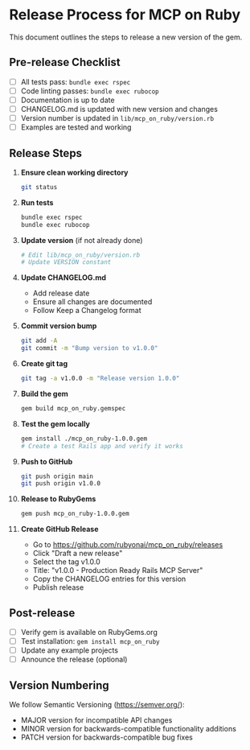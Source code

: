 # Release Process for MCP on Ruby

This document outlines the steps to release a new version of the gem.

## Pre-release Checklist

- [ ] All tests pass: `bundle exec rspec`
- [ ] Code linting passes: `bundle exec rubocop`
- [ ] Documentation is up to date
- [ ] CHANGELOG.md is updated with new version and changes
- [ ] Version number is updated in `lib/mcp_on_ruby/version.rb`
- [ ] Examples are tested and working

## Release Steps

1. **Ensure clean working directory**
   ```bash
   git status
   ```

2. **Run tests**
   ```bash
   bundle exec rspec
   bundle exec rubocop
   ```

3. **Update version** (if not already done)
   ```bash
   # Edit lib/mcp_on_ruby/version.rb
   # Update VERSION constant
   ```

4. **Update CHANGELOG.md**
   - Add release date
   - Ensure all changes are documented
   - Follow Keep a Changelog format

5. **Commit version bump**
   ```bash
   git add -A
   git commit -m "Bump version to v1.0.0"
   ```

6. **Create git tag**
   ```bash
   git tag -a v1.0.0 -m "Release version 1.0.0"
   ```

7. **Build the gem**
   ```bash
   gem build mcp_on_ruby.gemspec
   ```

8. **Test the gem locally**
   ```bash
   gem install ./mcp_on_ruby-1.0.0.gem
   # Create a test Rails app and verify it works
   ```

9. **Push to GitHub**
   ```bash
   git push origin main
   git push origin v1.0.0
   ```

10. **Release to RubyGems**
    ```bash
    gem push mcp_on_ruby-1.0.0.gem
    ```

11. **Create GitHub Release**
    - Go to https://github.com/rubyonai/mcp_on_ruby/releases
    - Click "Draft a new release"
    - Select the tag v1.0.0
    - Title: "v1.0.0 - Production Ready Rails MCP Server"
    - Copy the CHANGELOG entries for this version
    - Publish release

## Post-release

- [ ] Verify gem is available on RubyGems.org
- [ ] Test installation: `gem install mcp_on_ruby`
- [ ] Update any example projects
- [ ] Announce the release (optional)

## Version Numbering

We follow Semantic Versioning (https://semver.org/):
- MAJOR version for incompatible API changes
- MINOR version for backwards-compatible functionality additions  
- PATCH version for backwards-compatible bug fixes